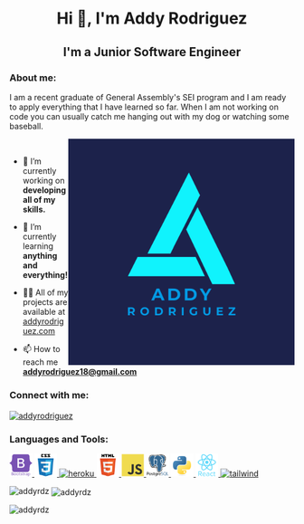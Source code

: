 <h1 align="center">Hi 👋, I'm Addy Rodriguez</h1>
<h2 align="center">I'm a Junior Software Engineer</h2>

<h3 align="left">About me:</h3>
<p>I am a recent graduate of General Assembly's SEI program and I am ready to apply everything that I have learned so far. When I am not working on code you can usually catch me hanging out with my dog or watching some baseball.</p>
<img align="right" img alt="Logo" width="400" src=https://github.com/AddyRdz/AddyRdz/blob/master/Assets/AR%20Logo%20(3).png?raw=true> </img>
<br>

- 🔭 I’m currently working on **developing all of my skills.**

- 🌱 I’m currently learning **anything and everything!**

- 👨‍💻 All of my projects are available at [addyrodriguez.com](addyrodriguez.com)

- 📫 How to reach me **addyrodriguez18@gmail.com**

<h3 align="left">Connect with me:</h3>
<p align="left">
<a href="https://linkedin.com/in/addyrodriguez" target="blank"><img align="center" src="https://raw.githubusercontent.com/rahuldkjain/github-profile-readme-generator/master/src/images/icons/Social/linked-in-alt.svg" alt="addyrodriguez" height="30" width="40" /></a>
</p>

<h3 align="left">Languages and Tools:</h3>
<p align="left"> <a href="https://getbootstrap.com" target="_blank" rel="noreferrer"> <img src="https://raw.githubusercontent.com/devicons/devicon/master/icons/bootstrap/bootstrap-plain-wordmark.svg" alt="bootstrap" width="40" height="40"/> </a> <a href="https://www.w3schools.com/css/" target="_blank" rel="noreferrer"> <img src="https://raw.githubusercontent.com/devicons/devicon/master/icons/css3/css3-original-wordmark.svg" alt="css3" width="40" height="40"/> </a> <a href="https://heroku.com" target="_blank" rel="noreferrer"> <img src="https://www.vectorlogo.zone/logos/heroku/heroku-icon.svg" alt="heroku" width="40" height="40"/> </a> <a href="https://www.w3.org/html/" target="_blank" rel="noreferrer"> <img src="https://raw.githubusercontent.com/devicons/devicon/master/icons/html5/html5-original-wordmark.svg" alt="html5" width="40" height="40"/> </a> <a href="https://developer.mozilla.org/en-US/docs/Web/JavaScript" target="_blank" rel="noreferrer"> <img src="https://raw.githubusercontent.com/devicons/devicon/master/icons/javascript/javascript-original.svg" alt="javascript" width="40" height="40"/> </a> <a href="https://www.postgresql.org" target="_blank" rel="noreferrer"> <img src="https://raw.githubusercontent.com/devicons/devicon/master/icons/postgresql/postgresql-original-wordmark.svg" alt="postgresql" width="40" height="40"/> </a> <a href="https://www.python.org" target="_blank" rel="noreferrer"> <img src="https://raw.githubusercontent.com/devicons/devicon/master/icons/python/python-original.svg" alt="python" width="40" height="40"/> </a> <a href="https://reactjs.org/" target="_blank" rel="noreferrer"> <img src="https://raw.githubusercontent.com/devicons/devicon/master/icons/react/react-original-wordmark.svg" alt="react" width="40" height="40"/> </a> <a href="https://tailwindcss.com/" target="_blank" rel="noreferrer"> <img src="https://www.vectorlogo.zone/logos/tailwindcss/tailwindcss-icon.svg" alt="tailwind" width="40" height="40"/> </a> </p>

<p><img align="left" src="https://github-readme-stats.vercel.app/api/top-langs?username=addyrdz&show_icons=true&locale=en&layout=compact" alt="addyrdz" /></p>

<p>&nbsp;<img align="center" src="https://github-readme-stats.vercel.app/api?username=addyrdz&show_icons=true&locale=en" alt="addyrdz" /></p>

<p align="left"> <img src="https://komarev.com/ghpvc/?username=addyrdz&label=Profile%20views&color=0e75b6&style=flat" alt="addyrdz" /> </p>
